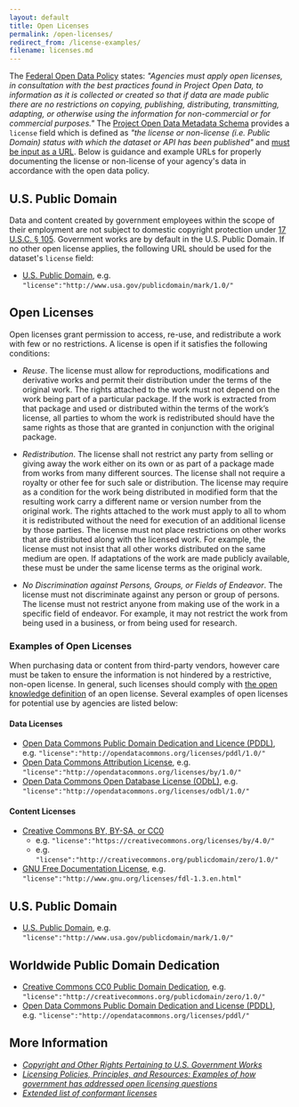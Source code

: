 ```yaml
---
layout: default
title: Open Licenses
permalink: /open-licenses/
redirect_from: /license-examples/
filename: licenses.md
---
```


The [Federal Open Data Policy](https://project-open-data.cio.gov/policy-memo/#c-ensure-information-stewardship-through-the-use-of-open-licenses) states: *"Agencies must apply open licenses, in consultation with the best practices found in Project Open Data, to information as it is collected or created so that if data are made public there are no restrictions on copying, publishing, distributing, transmitting, adapting, or otherwise using the information for non-commercial or for commercial purposes."* The [Project Open Data Metadata Schema](https://project-open-data.cio.gov/v1.1/schema/) provides a `license` field which is defined as *"the license or non-license (i.e. Public Domain) status with which the dataset or API has been published"* and [must be input as a URL](https://project-open-data.cio.gov/v1.1/schema/#license). Below is guidance and example URLs for properly documenting the license or non-license of your agency's data in accordance with the open data policy.

## U.S. Public Domain 

Data and content created by government employees within the scope of their employment are not subject to domestic copyright protection under [17 U.S.C. § 105](http://www.copyright.gov/title17/92chap1.html#105). Government works are by default in the U.S. Public Domain. If no other open license applies, the following URL should be used for the dataset's `license` field: 

* [U.S. Public Domain](http://www.usa.gov/publicdomain/mark/1.0/), e.g. `"license":"http://www.usa.gov/publicdomain/mark/1.0/"`

## Open Licenses  

Open licenses grant permission to access, re-use, and redistribute a work with few or no restrictions. A license is open if it satisfies the following conditions:

* *Reuse*. The license must allow for reproductions, modifications and derivative works and permit their distribution under the terms of the original work. The rights attached to the work must not depend on the work being part of a particular package. If the work is extracted from that package and used or distributed within the terms of the work’s license, all parties to whom the work is redistributed should have the same rights as those that are granted in conjunction with the original package.

* *Redistribution*. The license shall not restrict any party from selling or giving away the work either on its own or as part of a package made from works from many different sources. The license shall not require a royalty or other fee for such sale or distribution. The license may require as a condition for the work being distributed in modified form that the resulting work carry a different name or version number from the original work. The rights attached to the work must apply to all to whom it is redistributed without the need for execution of an additional license by those parties.  The license must not place restrictions on other works that are distributed along with the licensed work. For example, the license must not insist that all other works distributed on the same medium are open. If adaptations of the work are made publicly available, these must be under the same license terms as the original work. 

* *No Discrimination against Persons, Groups, or Fields of Endeavor*. The license must not discriminate against any person or group of persons. The license must not restrict anyone from making use of the work in a specific field of endeavor. For example, it may not restrict the work from being used in a business, or from being used for research.

### Examples of Open Licenses

When purchasing data or content from third-party vendors, however care must be taken to ensure the information is not hindered by a restrictive, non-open license. In general, such licenses should comply with [the open knowledge definition](http://opendefinition.org/okd/) of an open license. Several examples of open licenses for potential use by agencies are listed below:

#### Data Licenses
* [Open Data Commons Public Domain Dedication and Licence (PDDL)](http://opendatacommons.org/licenses/pddl/1.0/), e.g. `"license":"http://opendatacommons.org/licenses/pddl/1.0/"`
* [Open Data Commons Attribution License](http://opendatacommons.org/licenses/by/1.0/), e.g. `"license":"http://opendatacommons.org/licenses/by/1.0/"`
* [Open Data Commons Open Database License (ODbL)](http://opendatacommons.org/licenses/odbl/1.0/), e.g. `"license":"http://opendatacommons.org/licenses/odbl/1.0/"`

#### Content Licenses
* [Creative Commons BY, BY-SA, or CC0](http://creativecommons.org/choose/)
    * e.g. `"license":"https://creativecommons.org/licenses/by/4.0/"`
    * e.g. `"license":"http://creativecommons.org/publicdomain/zero/1.0/"`
* [GNU Free Documentation License](http://www.gnu.org/licenses/fdl-1.3.en.html), e.g. `"license":"http://www.gnu.org/licenses/fdl-1.3.en.html"`

## U.S. Public Domain
* [U.S. Public Domain](http://www.usa.gov/publicdomain/mark/1.0/), e.g. `"license":"http://www.usa.gov/publicdomain/mark/1.0/"`

## Worldwide Public Domain Dedication
* [Creative Commons CC0 Public Domain Dedication](http://creativecommons.org/publicdomain/zero/1.0/), e.g. `"license":"http://creativecommons.org/publicdomain/zero/1.0/"`
* [Open Data Commons Public Domain Dedication and License (PDDL)](http://opendatacommons.org/licenses/pddl/), e.g. `"license":"http://opendatacommons.org/licenses/pddl/"`

## More Information
* *[Copyright and Other Rights Pertaining to U.S. Government Works](http://www.usa.gov/copyright.shtml)*
* *[Licensing Policies, Principles, and Resources: Examples of how government has addressed open licensing questions](https://project-open-data.cio.gov/licensing-resources/)*
* *[Extended list of conformant licenses](http://opendefinition.org/licenses/)*

